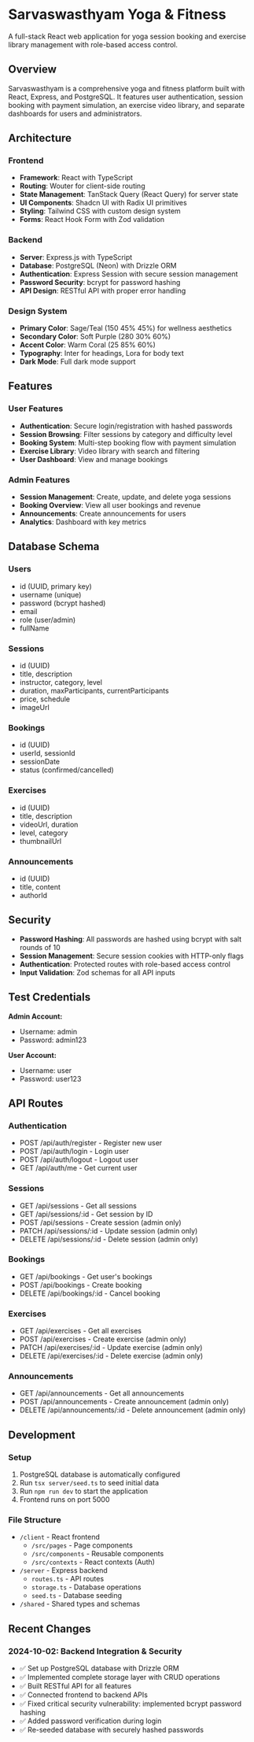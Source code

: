 # Sarvaswasthyam Yoga & Fitness

A full-stack React web application for yoga session booking and exercise library management with role-based access control.

## Overview

Sarvaswasthyam is a comprehensive yoga and fitness platform built with React, Express, and PostgreSQL. It features user authentication, session booking with payment simulation, an exercise video library, and separate dashboards for users and administrators.

## Architecture

### Frontend
- **Framework**: React with TypeScript
- **Routing**: Wouter for client-side routing
- **State Management**: TanStack Query (React Query) for server state
- **UI Components**: Shadcn UI with Radix UI primitives
- **Styling**: Tailwind CSS with custom design system
- **Forms**: React Hook Form with Zod validation

### Backend
- **Server**: Express.js with TypeScript
- **Database**: PostgreSQL (Neon) with Drizzle ORM
- **Authentication**: Express Session with secure session management
- **Password Security**: bcrypt for password hashing
- **API Design**: RESTful API with proper error handling

### Design System
- **Primary Color**: Sage/Teal (150 45% 45%) for wellness aesthetics
- **Secondary Color**: Soft Purple (280 30% 60%)
- **Accent Color**: Warm Coral (25 85% 60%)
- **Typography**: Inter for headings, Lora for body text
- **Dark Mode**: Full dark mode support

## Features

### User Features
- **Authentication**: Secure login/registration with hashed passwords
- **Session Browsing**: Filter sessions by category and difficulty level
- **Booking System**: Multi-step booking flow with payment simulation
- **Exercise Library**: Video library with search and filtering
- **User Dashboard**: View and manage bookings

### Admin Features
- **Session Management**: Create, update, and delete yoga sessions
- **Booking Overview**: View all user bookings and revenue
- **Announcements**: Create announcements for users
- **Analytics**: Dashboard with key metrics

## Database Schema

### Users
- id (UUID, primary key)
- username (unique)
- password (bcrypt hashed)
- email
- role (user/admin)
- fullName

### Sessions
- id (UUID)
- title, description
- instructor, category, level
- duration, maxParticipants, currentParticipants
- price, schedule
- imageUrl

### Bookings
- id (UUID)
- userId, sessionId
- sessionDate
- status (confirmed/cancelled)

### Exercises
- id (UUID)
- title, description
- videoUrl, duration
- level, category
- thumbnailUrl

### Announcements
- id (UUID)
- title, content
- authorId

## Security

- **Password Hashing**: All passwords are hashed using bcrypt with salt rounds of 10
- **Session Management**: Secure session cookies with HTTP-only flags
- **Authentication**: Protected routes with role-based access control
- **Input Validation**: Zod schemas for all API inputs

## Test Credentials

**Admin Account:**
- Username: admin
- Password: admin123

**User Account:**
- Username: user
- Password: user123

## API Routes

### Authentication
- POST /api/auth/register - Register new user
- POST /api/auth/login - Login user
- POST /api/auth/logout - Logout user
- GET /api/auth/me - Get current user

### Sessions
- GET /api/sessions - Get all sessions
- GET /api/sessions/:id - Get session by ID
- POST /api/sessions - Create session (admin only)
- PATCH /api/sessions/:id - Update session (admin only)
- DELETE /api/sessions/:id - Delete session (admin only)

### Bookings
- GET /api/bookings - Get user's bookings
- POST /api/bookings - Create booking
- DELETE /api/bookings/:id - Cancel booking

### Exercises
- GET /api/exercises - Get all exercises
- POST /api/exercises - Create exercise (admin only)
- PATCH /api/exercises/:id - Update exercise (admin only)
- DELETE /api/exercises/:id - Delete exercise (admin only)

### Announcements
- GET /api/announcements - Get all announcements
- POST /api/announcements - Create announcement (admin only)
- DELETE /api/announcements/:id - Delete announcement (admin only)

## Development

### Setup
1. PostgreSQL database is automatically configured
2. Run `tsx server/seed.ts` to seed initial data
3. Run `npm run dev` to start the application
4. Frontend runs on port 5000

### File Structure
- `/client` - React frontend
  - `/src/pages` - Page components
  - `/src/components` - Reusable components
  - `/src/contexts` - React contexts (Auth)
- `/server` - Express backend
  - `routes.ts` - API routes
  - `storage.ts` - Database operations
  - `seed.ts` - Database seeding
- `/shared` - Shared types and schemas

## Recent Changes

### 2024-10-02: Backend Integration & Security
- ✅ Set up PostgreSQL database with Drizzle ORM
- ✅ Implemented complete storage layer with CRUD operations
- ✅ Built RESTful API for all features
- ✅ Connected frontend to backend APIs
- ✅ Fixed critical security vulnerability: implemented bcrypt password hashing
- ✅ Added password verification during login
- ✅ Re-seeded database with securely hashed passwords
